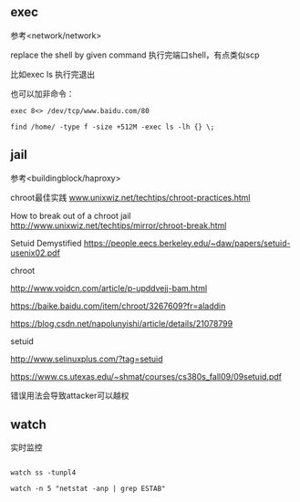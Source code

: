 

## exec	

参考<network/network>

replace the shell by given command 执行完端口shell，有点类似scp

比如exec ls 执行完退出

也可以加非命令：

`exec 8<> /dev/tcp/www.baidu.com/80`

`find /home/ -type f -size +512M -exec ls -lh {} \;`



## jail

参考<buildingblock/haproxy>

chroot最佳实践 www.unixwiz.net/techtips/chroot-practices.html

How to break out of a chroot jail http://www.unixwiz.net/techtips/mirror/chroot-break.html

Setuid Demystified https://people.eecs.berkeley.edu/~daw/papers/setuid-usenix02.pdf



chroot

http://www.voidcn.com/article/p-upddvejj-bam.html

https://baike.baidu.com/item/chroot/3267609?fr=aladdin

https://blog.csdn.net/napolunyishi/article/details/21078799

setuid

http://www.selinuxplus.com/?tag=setuid

https://www.cs.utexas.edu/~shmat/courses/cs380s_fall09/09setuid.pdf

错误用法会导致attacker可以越权



## watch 

实时监控

```

watch ss -tunpl4

watch -n 5 "netstat -anp | grep ESTAB"
```

